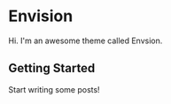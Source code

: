Envision
===

Hi. I'm an awesome theme called Envsion.

Getting Started
---------------

Start writing some posts!